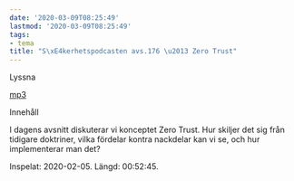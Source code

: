 ```yaml
---
date: '2020-03-09T08:25:49'
lastmod: '2020-03-09T08:25:49'
tags:
- tema
title: "S\xE4kerhetspodcasten avs.176 \u2013 Zero Trust"
---
```

Lyssna

[mp3](http://traffic.libsyn.com/sakerhetspodcasten/2020-02-05_Zero_Trust.mp3)

Innehåll

I dagens avsnitt diskuterar vi konceptet Zero Trust. Hur skiljer det sig från tidigare
doktriner, vilka fördelar kontra nackdelar kan vi se, och hur implementerar man det?

Inspelat: 2020-02-05. Längd: 00:52:45.

